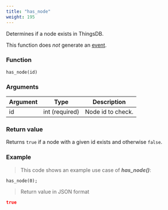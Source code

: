 ```yaml
---
title: "has_node"
weight: 195
---
```


Determines if a node exists in ThingsDB.

This function does *not* generate an [event](../../overview/events).

### Function

`has_node(id)`

### Arguments

Argument | Type | Description
-------- | ---- | -----------
id | int (required) | Node id to check.

### Return value

Returns `true` if a node with a given id exists and otherwise `false`.

### Example

> This code shows an example use case of ***has_node()***:

```thingsdb,json_response,@t
has_node(0);
```

> Return value in JSON format

```json
true
```
